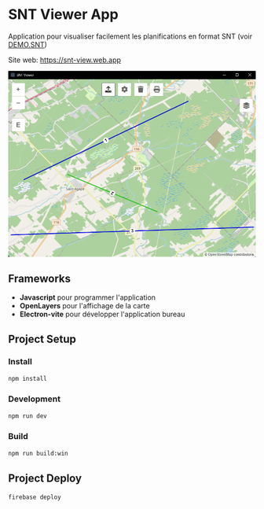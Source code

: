 # SNT Viewer App

Application pour visualiser facilement les planifications en format SNT (voir [DEMO.SNT](DEMO.SNT))

Site web: https://snt-view.web.app

![App Screenshot](doc/screenshot.png)

## Frameworks

- **Javascript** pour programmer l'application
- **OpenLayers** pour l'affichage de la carte
- **Electron-vite** pour développer l'application bureau

## Project Setup

### Install

```bash
npm install
```

### Development

```bash
npm run dev
```

### Build

```bash
npm run build:win
```

## Project Deploy

```bash
firebase deploy
```
